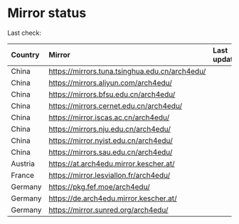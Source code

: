 <script src="./time.js"></script>
# Mirror status
Last check: <script type="text/javascript">localize(1734873783.698358);</script>

|Country|Mirror|Last update|
|:------|:-----|:----------|
|China|https://mirrors.tuna.tsinghua.edu.cn/arch4edu/|<script type="text/javascript">localize(1734849478);</script>|
|China|https://mirrors.aliyun.com/arch4edu/|<script type="text/javascript">localize(1734849478);</script>|
|China|https://mirrors.bfsu.edu.cn/arch4edu/|<script type="text/javascript">localize(1734806456);</script>|
|China|https://mirrors.cernet.edu.cn/arch4edu/|<script type="text/javascript">localize(1734849478);</script>|
|China|https://mirror.iscas.ac.cn/arch4edu/|<script type="text/javascript">localize(1734806456);</script>|
|China|https://mirrors.nju.edu.cn/arch4edu/|<script type="text/javascript">localize(1734720020);</script>|
|China|https://mirror.nyist.edu.cn/arch4edu/|<script type="text/javascript">localize(1734849478);</script>|
|China|https://mirrors.sau.edu.cn/arch4edu/|<script type="text/javascript">localize(1731653531);</script>|
|Austria|https://at.arch4edu.mirror.kescher.at/|<script type="text/javascript">localize(1734849478);</script>|
|France|https://mirror.lesviallon.fr/arch4edu/|<script type="text/javascript">localize(1734849478);</script>|
|Germany|https://pkg.fef.moe/arch4edu/|<script type="text/javascript">localize(1734849478);</script>|
|Germany|https://de.arch4edu.mirror.kescher.at/|<script type="text/javascript">localize(1734849478);</script>|
|Germany|https://mirror.sunred.org/arch4edu/|<script type="text/javascript">localize(1734849478);</script>|

<script src="./tablefilter/tablefilter.js"></script>
<script src="./table.js"></script>